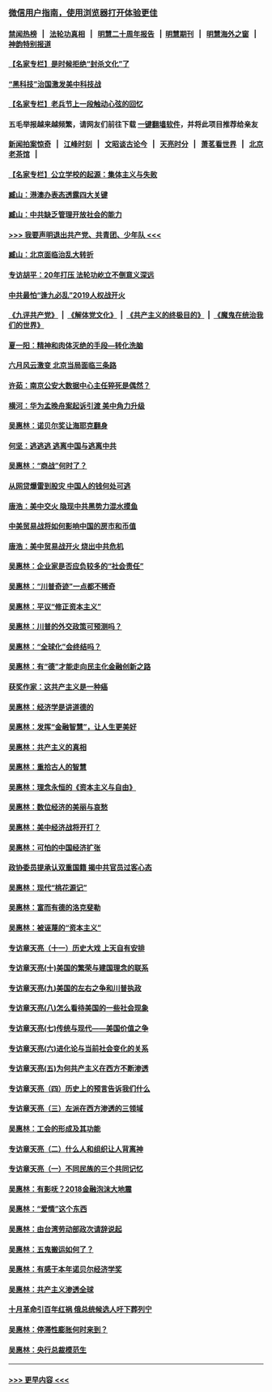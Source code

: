 ### [微信用户指南，使用浏览器打开体验更佳](https://github.com/gfw-breaker/banned-news1/blob/master/indexes/wechat-guide.md?t=0)
#### [禁闻热榜](热点新闻.md?t=0)  &nbsp;&nbsp;|&nbsp;&nbsp; [法轮功真相](https://github.com/gfw-breaker/truth/blob/master/README.md?t=0) &nbsp;&nbsp;|&nbsp;&nbsp; [明慧二十周年报告](https://github.com/gfw-breaker/mh-reports/blob/master/README.md?t=0) &nbsp;&nbsp;|&nbsp;&nbsp;[明慧期刊](https://github.com/gfw-breaker/mh-qikan) &nbsp;&nbsp;|&nbsp;&nbsp; [明慧海外之窗](https://github.com/gfw-breaker/mh-news/blob/master/README.md?t=0) &nbsp;&nbsp;|&nbsp;&nbsp; [神韵特别报道](https://github.com/gfw-breaker/mh-news/blob/master/shenyun.md?t=0)
#### [【名家专栏】是时候拒绝“封杀文化”了](../pages/nsc423/n11814093.md?t=02170811) 
#### [“黑科技”治国激发美中科技战](../pages/nsc423/n11638056.md?t=02170811) 
#### [【名家专栏】老兵节上一段触动心弦的回忆](../pages/nsc423/n11646016.md?t=02170811) 
#### 五毛举报越来越频繁，请网友们前往下载 [一键翻墙软件](https://github.com/gfw-breaker/ssr-accounts)，并将此项目推荐给亲友
#### [新闻拍案惊奇](https://github.com/gfw-breaker/banned-news1/blob/master/pages/link4.md) &nbsp;&nbsp;|&nbsp;&nbsp; [江峰时刻](https://github.com/gfw-breaker/banned-news1/blob/master/pages/link4.md) &nbsp;&nbsp;|&nbsp;&nbsp; [文昭谈古论今](https://github.com/gfw-breaker/banned-news1/blob/master/pages/link4.md) &nbsp;&nbsp;|&nbsp;&nbsp; [天亮时分](https://github.com/gfw-breaker/banned-news1/blob/master/pages/link4.md) &nbsp;&nbsp;|&nbsp;&nbsp; [萧茗看世界](https://github.com/gfw-breaker/banned-news1/blob/master/pages/link4.md) &nbsp;&nbsp;|&nbsp;&nbsp; [北京老茶馆](https://github.com/gfw-breaker/banned-news1/blob/master/pages/link4.md) &nbsp;&nbsp;|&nbsp;&nbsp; 
#### [【名家专栏】公立学校的起源：集体主义与失败](../pages/nsc423/n11601833.md?t=02170811) 
#### [臧山：港澳办表态透露四大关键](../pages/nsc423/n11421628.md?t=02170811) 
#### [臧山：中共缺乏管理开放社会的能力](../pages/nsc423/n11407457.md?t=02170811) 
#### [>>> 我要声明退出共产党、共青团、少年队 <<<](https://github.com/begood0513/goodnews/blob/master/quit/letter.md) 
#### [臧山：北京面临治乱大转折](../pages/nsc423/n11406895.md?t=02170811) 
#### [专访胡平：20年打压 法轮功屹立不倒意义深远](../pages/nsc423/n11398800.md?t=02170811) 
#### [中共最怕“逢九必乱”2019人权战开火](../pages/nsc423/n11385248.md?t=02170811) 
#### [《九评共产党》](https://github.com/begood0513/9ping.md/blob/master/README.md) &nbsp;|&nbsp; [《解体党文化》](../../../../jtdwh.md/blob/master/README.md)  &nbsp;|&nbsp; [《共产主义的终极目的》](../../../../gczydzjmd.md/blob/master/README.md) &nbsp;|&nbsp; [《魔鬼在统治我们的世界》](../../../../mgztzwmdsj.md/blob/master/README.md) 
#### [夏一阳：精神和肉体灭绝的手段—转化洗脑](../pages/nsc423/n11368250.md?t=02170811) 
#### [六月风云激变 北京当局面临三条路](../pages/nsc423/n11313668.md?t=02170811) 
#### [许茹：南京公安大数据中心主任猝死是偶然？](../pages/nsc423/n11064744.md?t=02170811) 
#### [横河：华为孟晚舟案起诉引渡 美中角力升级](../pages/nsc423/n11027230.md?t=02170811) 
#### [吴惠林：诺贝尔奖让海耶克翻身](../pages/nsc423/n10890049.md?t=02170811) 
#### [何坚：逃逃逃 逃离中国与逃离中共](../pages/nsc423/n10592891.md?t=02170811) 
#### [吴惠林：“商战”何时了？](../pages/nsc423/n10573558.md?t=02170811) 
#### [从网贷爆雷到股灾 中国人的钱何处可逃](../pages/nsc423/n10572800.md?t=02170811) 
#### [唐浩：美中交火 隐现中共黑势力混水摸鱼](../pages/nsc423/n10544040.md?t=02170811) 
#### [中美贸易战将如何影响中国的房市和币值](../pages/nsc423/n10543697.md?t=02170811) 
#### [唐浩：美中贸易战开火 烧出中共危机](../pages/nsc423/n10540126.md?t=02170811) 
#### [吴惠林：企业家是否应负较多的“社会责任”](../pages/nsc423/n10535022.md?t=02170811) 
#### [吴惠林：“川普奇迹”一点都不稀奇](../pages/nsc423/n10512808.md?t=02170811) 
#### [吴惠林：平议“修正资本主义”](../pages/nsc423/n10495724.md?t=02170811) 
#### [吴惠林：川普的外交政策可预测吗？](../pages/nsc423/n10462387.md?t=02170811) 
#### [吴惠林：“全球化”会终结吗？](../pages/nsc423/n10452838.md?t=02170811) 
#### [吴惠林：有“德”才能走向民主化金融创新之路](../pages/nsc423/n10432292.md?t=02170811) 
#### [获奖作家：这共产主义是一种癌](../pages/nsc423/n10431541.md?t=02170811) 
#### [吴惠林：经济学是讲道德的](../pages/nsc423/n10398014.md?t=02170811) 
#### [吴惠林：发挥“金融智慧”，让人生更美好](../pages/nsc423/n10375019.md?t=02170811) 
#### [吴惠林：共产主义的真相](../pages/nsc423/n10351394.md?t=02170811) 
#### [吴惠林：重拾古人的智慧](../pages/nsc423/n10337691.md?t=02170811) 
#### [吴惠林：理念永恒的《资本主义与自由》](../pages/nsc423/n10316274.md?t=02170811) 
#### [吴惠林：数位经济的美丽与哀愁](../pages/nsc423/n10292946.md?t=02170811) 
#### [吴惠林：美中经济战将开打？](../pages/nsc423/n10258825.md?t=02170811) 
#### [吴惠林：可怕的中国经济扩张](../pages/nsc423/n10219147.md?t=02170811) 
#### [政协委员提承认双重国籍 揭中共官员过客心态](../pages/nsc423/n10208809.md?t=02170811) 
#### [吴惠林：现代“桃花源记”](../pages/nsc423/n10185234.md?t=02170811) 
#### [吴惠林：富而有德的洛克斐勒](../pages/nsc423/n10142264.md?t=02170811) 
#### [吴惠林：被诬蔑的“资本主义”](../pages/nsc423/n10124816.md?t=02170811) 
#### [专访章天亮（十一）历史大戏 上天自有安排](../pages/nsc423/n10094905.md?t=02170811) 
#### [专访章天亮(十)美国的繁荣与建国理念的联系](../pages/nsc423/n10094899.md?t=02170811) 
#### [专访章天亮(九)美国的左右之争和川普执政](../pages/nsc423/n10094889.md?t=02170811) 
#### [专访章天亮(八)怎么看待美国的一些社会现象](../pages/nsc423/n10094857.md?t=02170811) 
#### [专访章天亮(七)传统与现代——美国价值之争](../pages/nsc423/n10093140.md?t=02170811) 
#### [专访章天亮(六)进化论与当前社会变化的关系](../pages/nsc423/n10092036.md?t=02170811) 
#### [专访章天亮(五)为何共产主义在西方不断渗透](../pages/nsc423/n10083620.md?t=02170811) 
#### [专访章天亮（四）历史上的预言告诉我们什么](../pages/nsc423/n10083606.md?t=02170811) 
#### [专访章天亮（三）左派在西方渗透的三领域](../pages/nsc423/n10081115.md?t=02170811) 
#### [吴惠林：工会的形成及其功能](../pages/nsc423/n10080633.md?t=02170811) 
#### [专访章天亮（二）什么人和组织让人背离神](../pages/nsc423/n10076637.md?t=02170811) 
#### [专访章天亮（一）不同民族的三个共同记忆](../pages/nsc423/n10074188.md?t=02170811) 
#### [吴惠林：有影呒？2018金融泡沫大地震](../pages/nsc423/n10040534.md?t=02170811) 
#### [吴惠林：“爱情”这个东西](../pages/nsc423/n10019423.md?t=02170811) 
#### [吴惠林：由台湾劳动部政次请辞说起](../pages/nsc423/n9979679.md?t=02170811) 
#### [吴惠林：五鬼搬运如何了？](../pages/nsc423/n9925338.md?t=02170811) 
#### [吴惠林：有感于本年诺贝尔经济学奖](../pages/nsc423/n9871883.md?t=02170811) 
#### [吴惠林：共产主义渗透全球](../pages/nsc423/n9812748.md?t=02170811) 
#### [十月革命引百年红祸 俄总统候选人吁下葬列宁](../pages/nsc423/n9810182.md?t=02170811) 
#### [吴惠林：停滞性膨胀何时来到？](../pages/nsc423/n9764136.md?t=02170811) 
#### [吴惠林：央行总裁模范生](../pages/nsc423/n9728134.md?t=02170811) 

----
#### [ >>> 更早内容 <<< ](../indexes/nsc423-earlier.md)
